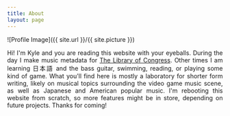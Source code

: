 ```yaml
---
title: About
layout: page
---
```

![Profile Image]({{ site.url }}/{{ site.picture }})

<p align="justify">Hi! I'm Kyle and you are reading this website with your eyeballs. During the day I make music metadata for <a href="https://www.loc.gov/) target="_blank">The Library of Congress</a>. Other times I am learning 日本語 and the bass guitar, swimming, reading, or playing some kind of game. What you'll find here is mostly a laboratory for shorter form writing, likely on musical topics surrounding the video game music scene, as well as Japanese and American popular music. I'm rebooting this website from scratch, so more features might be in store, depending on future projects. Thanks for coming!</p>
